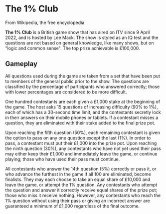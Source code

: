 # The 1% Club

From Wikipedia, the free encyclopedia

**The 1% Club** is a British game show that has aired on ITV since 9 April 2022, and is hosted by Lee Mack. The show is styled as an IQ test and the questions are not based on general knowledge, like many shows, but on "logic and common sense". The top prize achievable is £100,000.

## Gameplay

All questions used during the game are taken from a set that have been put to members of the general public prior to the show. The questions are classified by the percentage of participants who answered correctly; those with lower percentages are considered to be more difficult.

One hundred contestants are each given a £1,000 stake at the beginning of the game. The host asks 15 questions of increasing difficulty (90% to 1%), each of which has a 30-second time limit, and the contestants secretly lock in their answers on their mobile phones or tablets. If a contestant misses a question, they are eliminated with their stake added to the final prize pot.

Upon reaching the fifth question (50%), each remaining contestant is given the option to pass on any one question except the last (1%). In order to pass, a contestant must put their £1,000 into the prize pot. Upon reaching the ninth question (30%), any contestants who have not yet used their pass may either keep their £1,000 and immediately leave the game, or continue playing; those who have used their pass must continue.

All contestants who answer the 14th question (5%) correctly or pass it, or who advance the furthest in the game if all 100 are eliminated, become finalists. They may each choose to take an equal share of £10,000 and leave the game, or attempt the 1% question. Any contestants who attempt the question and answer it correctly receive equal shares of the prize pot; those who miss it receive nothing. However, any contestants who reach the 1% question without using their pass or giving an incorrect answer are guaranteed a minimum of £1,000 regardless of the final outcome.